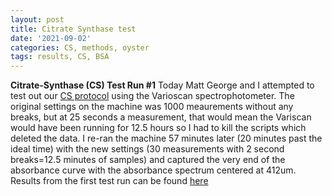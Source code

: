 ```yaml
---
layout: post
title: Citrate Synthase test 
date: '2021-09-02'
categories: CS, methods, oyster
tags: results, CS, BSA
---
```

**Citrate-Synthase (CS) Test Run #1**
Today Matt George and I attempted to test out our [CS protocol](https://www.abcam.com/ps/products/239/ab239712/documents/ab239712_Citrate%20Synthase%20Assay%20Kit%20v1a%20(website).pdf) using the Varioscan spectrophotometer. The original settings on the machine was 1000 meaurements without any breaks, but at 25 seconds a measurement, that would mean the Variscan would have been running for 12.5 hours so I had to kill the scripts which deleted the data. I re-ran the machine 57 minutes later (20 minutes past the ideal time) with the new settings (30 measurements with 2 second breaks=12.5 minutes of samples) and captured the very end of the absorbance curve with the absorbance spectrum centered at 412um. Results from the first test run can be found [here](https://www.docfly.com/editor/ea6b72a1a3095c6e5f3b/73r1t00xcjd-a5c5e9df)
